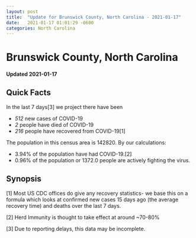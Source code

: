 ```yaml
---
layout: post
title:  "Update for Brunswick County, North Carolina - 2021-01-17"
date:   2021-01-17 01:01:29 -0600
categories: North Carolina
---
```


# Brunswick County, North Carolina
#### Updated 2021-01-17

## Quick Facts

In the last 7 days[3] we project there have been
- *512* new cases of COVID-19
- *2* people have died of COVID-19
- *216* people have recovered from COVID-19[1]

The population in this census area is 142820. By our calculations:
- 3.94% of the population have had COVID-19.[2]
- 0.96% of the population or 1372.0 people are actively fighting the virus.

## Synopsis




[1] Most US CDC offices do give any recovery statistics- we base this on a formula which looks at confirmed new cases
15 days ago (the average recovery time) and deaths over the last 7 days.

[2] Herd Immunity is thought to take effect at around ~70-80%

[3] Due to reporting delays, this data may be incomplete.
 
    